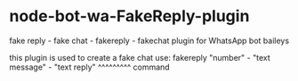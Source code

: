 # node-bot-wa-FakeReply-plugin
fake reply - fake chat - fakereply - fakechat plugin for WhatsApp bot baileys

this plugin is used to create a fake chat use: fakereply "number" - "text message" - "text reply" ^^^^^^^^^ command
